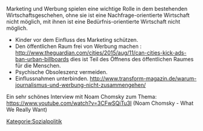   
Marketing und Werbung spielen eine wichtige Rolle in dem bestehenden
Wirtschaftsgeschehen, ohne sie ist eine Nachfrage-orientierte Wirtschaft
nicht möglich, mit ihnen ist eine Bedürfnis-orientierte Wirtschaft nicht
möglich.

-   Kinder vor dem Einfluss des Marketing schützen.
-   Den öffentlichen Raum frei von Werbung machen :
    <http://www.theguardian.com/cities/2015/aug/11/can-cities-kick-ads-ban-urban-billboards>
    dies ist Teil des Öffnens des öffentlichen Raumes für die Menschen.
-   Psychische Obsoleszenz vermeiden.
-   Einflussnahmen unterbinden.
    <http://www.transform-magazin.de/warum-journalismus-und-werbung-nicht-zusammengehen/>

  
Ein sehr schönes Interview mit Noam Chomsky zum Thema:
<https://www.youtube.com/watch?v=3CFwSQiTu3I> (Noam Chomsky - What We
Really Want)

[Kategorie:Sozialpolitik](/wiki/Kategorie:Sozialpolitik "wikilink")
